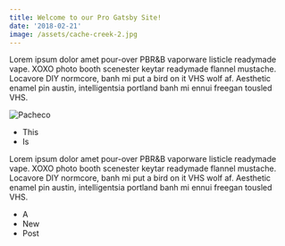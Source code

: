 ```yaml
---
title: Welcome to our Pro Gatsby Site!
date: '2018-02-21'
image: /assets/cache-creek-2.jpg
---
```

Lorem ipsum dolor amet pour-over PBR&B vaporware listicle readymade vape. XOXO photo booth scenester keytar readymade flannel mustache. Locavore DIY normcore, banh mi put a bird on it VHS wolf af. Aesthetic enamel pin austin, intelligentsia<!-- end --> portland banh mi ennui freegan tousled VHS.

![Pacheco](/assets/pacheco2_preview.jpeg)

* This
* Is

Lorem ipsum dolor amet pour-over PBR&B vaporware listicle readymade vape. XOXO photo booth scenester keytar readymade flannel mustache. Locavore DIY normcore, banh mi put a bird on it VHS wolf af. Aesthetic enamel pin austin, intelligentsia portland banh mi ennui freegan tousled VHS.

* A
* New
* Post

